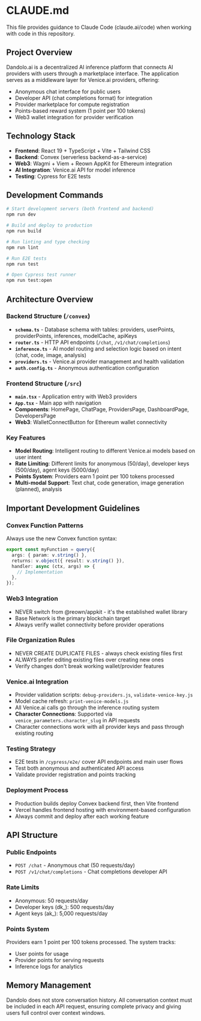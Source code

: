 # CLAUDE.md

This file provides guidance to Claude Code (claude.ai/code) when working with code in this repository.

## Project Overview

Dandolo.ai is a decentralized AI inference platform that connects AI providers with users through a marketplace interface. The application serves as a middleware layer for Venice.ai providers, offering:

- Anonymous chat interface for public users
- Developer API (chat completions format) for integration
- Provider marketplace for compute registration
- Points-based reward system (1 point per 100 tokens)
- Web3 wallet integration for provider verification

## Technology Stack

- **Frontend**: React 19 + TypeScript + Vite + Tailwind CSS
- **Backend**: Convex (serverless backend-as-a-service)
- **Web3**: Wagmi + Viem + Reown AppKit for Ethereum integration
- **AI Integration**: Venice.ai API for model inference
- **Testing**: Cypress for E2E tests

## Development Commands

```bash
# Start development servers (both frontend and backend)
npm run dev

# Build and deploy to production
npm run build

# Run linting and type checking
npm run lint

# Run E2E tests
npm run test

# Open Cypress test runner
npm run test:open
```

## Architecture Overview

### Backend Structure (`/convex`)
- **`schema.ts`** - Database schema with tables: providers, userPoints, providerPoints, inferences, modelCache, apiKeys
- **`router.ts`** - HTTP API endpoints (`/chat`, `/v1/chat/completions`)
- **`inference.ts`** - AI model routing and selection logic based on intent (chat, code, image, analysis)
- **`providers.ts`** - Venice.ai provider management and health validation
- **`auth.config.ts`** - Anonymous authentication configuration

### Frontend Structure (`/src`)
- **`main.tsx`** - Application entry with Web3 providers
- **`App.tsx`** - Main app with navigation
- **Components**: HomePage, ChatPage, ProvidersPage, DashboardPage, DevelopersPage
- **Web3**: WalletConnectButton for Ethereum wallet connectivity

### Key Features
- **Model Routing**: Intelligent routing to different Venice.ai models based on user intent
- **Rate Limiting**: Different limits for anonymous (50/day), developer keys (500/day), agent keys (5000/day)
- **Points System**: Providers earn 1 point per 100 tokens processed
- **Multi-modal Support**: Text chat, code generation, image generation (planned), analysis

## Important Development Guidelines

### Convex Function Patterns
Always use the new Convex function syntax:
```typescript
export const myFunction = query({
  args: { param: v.string() },
  returns: v.object({ result: v.string() }),
  handler: async (ctx, args) => {
    // Implementation
  },
});
```

### Web3 Integration
- NEVER switch from @reown/appkit - it's the established wallet library
- Base Network is the primary blockchain target
- Always verify wallet connectivity before provider operations

### File Organization Rules
- NEVER CREATE DUPLICATE FILES - always check existing files first
- ALWAYS prefer editing existing files over creating new ones
- Verify changes don't break working wallet/provider features

### Venice.ai Integration
- Provider validation scripts: `debug-providers.js`, `validate-venice-key.js`
- Model cache refresh: `print-venice-models.js`
- All Venice.ai calls go through the inference routing system
- **Character Connections**: Supported via `venice_parameters.character_slug` in API requests
- Character connections work with all provider keys and pass through existing routing

### Testing Strategy
- E2E tests in `/cypress/e2e/` cover API endpoints and main user flows
- Test both anonymous and authenticated API access
- Validate provider registration and points tracking

### Deployment Process
- Production builds deploy Convex backend first, then Vite frontend
- Vercel handles frontend hosting with environment-based configuration
- Always commit and deploy after each working feature

## API Structure

### Public Endpoints
- `POST /chat` - Anonymous chat (50 requests/day)
- `POST /v1/chat/completions` - Chat completions developer API

### Rate Limits
- Anonymous: 50 requests/day
- Developer keys (dk_): 500 requests/day  
- Agent keys (ak_): 5,000 requests/day

### Points System
Providers earn 1 point per 100 tokens processed. The system tracks:
- User points for usage
- Provider points for serving requests
- Inference logs for analytics

## Memory Management

Dandolo does not store conversation history. All conversation context must be included in each API request, ensuring complete privacy and giving users full control over context windows.